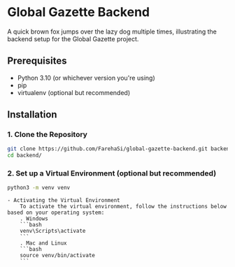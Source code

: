 # Global Gazette Backend

A quick brown fox jumps over the lazy dog multiple times, illustrating the backend setup for the Global Gazette project.

## Prerequisites

- Python 3.10 (or whichever version you're using)
- pip
- virtualenv (optional but recommended)

## Installation

### 1. Clone the Repository  

```bash
git clone https://github.com/FarehaSi/global-gazette-backend.git backend
cd backend/
```

### 2. Set up a Virtual Environment (optional but recommended)
```bash
python3 -m venv venv 
```
    - Activating the Virtual Environment
        To activate the virtual environment, follow the instructions below based on your operating system:
        . Windows
        ```bash
        venv\Scripts\activate
        ```
        . Mac and Linux
        ```bash
        source venv/bin/activate
        ```